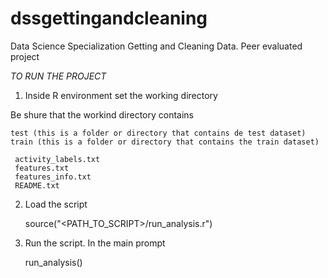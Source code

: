 # dssgettingandcleaning

Data Science Specialization Getting and Cleaning Data. 
Peer evaluated project


*TO RUN THE PROJECT*

1) Inside R environment set the working directory

Be shure that the workind directory contains

    test (this is a folder or directory that contains de test dataset)
    train (this is a folder or directory that contains the train dataset)
   
     activity_labels.txt
	 features.txt
	 features_info.txt
	 README.txt
	 

2) Load the script 

    source("<PATH_TO_SCRIPT>/run_analysis.r")
	
	
3) Run the script.   In the main prompt 

   run_analysis()
   
   
   